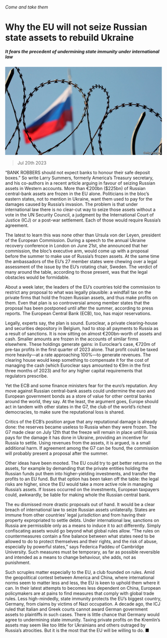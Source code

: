 ###### Come and take them

# Why the EU will not seize Russian state assets to rebuild Ukraine 

##### It fears the precedent of undermining state immunity under international law 

![image](images/20230722_EUP505.jpg) 

> Jul 20th 2023 


“BANK ROBBERS should not expect banks to honour their safe deposit boxes.” So write Larry Summers, formerly America’s Treasury secretary, and his co-authors in a recent article arguing in favour of seizing Russian assets in Western accounts. More than €200bn ($225bn) of Russian central-bank assets are frozen in the EU alone. Politicians in the bloc’s eastern states, not to mention in Ukraine, want them used to pay for the damages caused by Russia’s invasion. The problem is that under international law there is no clear-cut way to seize those assets without a vote in the UN Security Council, a judgment by the International Court of Justice (ICJ) or a post-war settlement. Each of those would require Russia’s agreement. 

The latest to learn this was none other than Ursula von der Leyen, president of the European Commission. During a speech to the annual Ukraine recovery conference in London on June 21st, she announced that her commission, the bloc’s executive arm, would come up with a proposal before the summer to make use of Russia’s frozen assets. At the same time the ambassadors of the EU’s 27 member states were chewing over a legal assessment of the issue by the EU’s rotating chair, Sweden. The verdict of many around the table, according to those present, was that the legal obstacles would be formidable. 

About a week later, the leaders of the EU’s countries told the commission to restrict any proposal to what was legally plausible: a windfall tax on the private firms that hold the frozen Russian assets, and thus make profits on them. Even that plan is so controversial among member states that the proposal has been postponed until after the summer, according to press reports. The European Central Bank (ECB), too, has major reservations. 

Legally, experts say, the plan is sound. Euroclear, a private clearing-house and securities depository in Belgium, had to stop all payments to Russia as a result of sanctions. It is now sitting on almost €200bn-worth of assets and cash. Smaller amounts are frozen in the accounts of similar firms elsewhere. These holdings generate gains: in Euroclear’s case, €720m of pre-tax profits in the first quarter of 2023 alone. That profit could be taxed more heavily—at a rate approaching 100%—to generate revenues. The clearing house would keep something to compensate it for the cost of managing the cash (which Euroclear says amounted to €9m in the first three months of 2023) and for any higher capital requirements that regulators prescribe. 

Yet the ECB and some finance ministers fear for the euro’s reputation. Any move against Russian central-bank assets could undermine the euro and European government bonds as a store of value for other central banks around the world, they say. At the least, the argument goes, Europe should act in tandem with other states in the G7, the club of the world’s richest democracies, to make sure the reputational loss is shared. 

Critics of the ECB’s position argue that any reputational damage is already done: the reserves became useless to Russia when they were frozen. The G7 made clear on July 12th that the freeze will remain in place until Russia pays for the damage it has done in Ukraine, providing an incentive for Russia to settle. Using revenues from the assets, it is argued, is a small additional harm. If agreement among the G7 can be found, the commission will probably present a proposal after the summer. 

Other ideas have been mooted. The EU could try to get better returns on the assets, for example by demanding that the private entities holding the Russian funds put them into higher-yielding investments, and transfer the profits to an EU fund. But that option has been taken off the table: the legal risks are higher, since the EU would take a more active role in managing Russia’s assets. If losses occurred on the investments, European taxpayers could, awkwardly, be liable for making whole the Russian central bank. 

The eu dismissed more drastic proposals out of hand. It would be a clear breach of international law to seize Russian assets unilaterally. States are immune from other countries’ legal jurisdiction and from having their property expropriated to settle debts. Under international law, sanctions on Russia are permissible only as a means to induce it to act differently. Simply confiscating assets would go beyond what global rules allow. “The rules on countermeasures contain a fine balance between what states need to be allowed to do to protect themselves and their rights, and the risk of abuse, especially by powerful states,” says Federica Paddeu of Cambridge University. Such measures must be temporary, as far as possible reversible and intended as a means to change behaviour, she adds, not as punishment.

Such scruples matter especially to the EU, a club founded on rules. Amid the geopolitical contest between America and China, where international norms seem to matter less and less, the EU is keen to uphold them where it can. In their latest attempts to becomes less dependent on China, European policymakers are at pains to find measures that comply with global trade rules. Less high-mindedly, state immunity protects the EU’s biggest country, Germany, from claims by victims of Nazi occupation. A decade ago, the ICJ ruled that Italian and Greek courts cannot award German government assets to plaintiffs in such cases. There is little chance that Germany would agree to undermining state immunity. Taxing private profits on the Kremlin’s assets may seem like too little for Ukrainians and others outraged by Russia’s atrocities. But it is the most that the EU will be willing to do. ■

